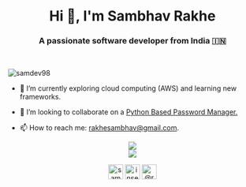 <h1 align="center">Hi 👋, I'm Sambhav Rakhe</h1>
<h3 align="center">A passionate software developer from India 🇮🇳</h3>
<br>
<p align="left"> <img src="https://komarev.com/ghpvc/?username=samdev98" alt="samdev98" /> </p>

- 🌱 I’m currently exploring cloud computing (AWS) and learning new frameworks.

- 👯 I’m looking to collaborate on a [Python Based Password Manager.](https://github.com/SamDev98/password-manager-py)

- 📫 How to reach me: rakhesambhav@gmail.com.

<p align="center">
    <a href="https://github.com/SamDev98/password-manager-py" alt="Password Manager Repo">
        <img src="https://github-readme-stats.vercel.app/api/pin/?username=samdev98&theme=radical&repo=password-manager-py"/>
    </a>
<br>
    <a href="" alt="Git stats">
        <img src="https://github-readme-stats.vercel.app/api?username=samdev98&count_private=true&show_icons=true&theme=radical"/>
    </a>
</p>


<p align="center">
<a href="https://linkedin.com/in/sambhavrakhe" target="blank"><img align="center" src="https://cdn.jsdelivr.net/npm/simple-icons@3.0.1/icons/linkedin.svg" alt="sambhavrakhe" height="30" width="30" /></a>
<a href="https://stackoverflow.com/users/14191513/samdev98" target="blank"><img align="center" src="https://cdn.jsdelivr.net/npm/simple-icons@3.0.1/icons/stackoverflow.svg" alt="insert here" height="30" width="30" /></a>
<a href="https://medium.com/@rakhesambhav" target="blank"><img align="center" src="https://cdn.jsdelivr.net/npm/simple-icons@3.0.1/icons/medium.svg" alt="@rakhesambhav" height="30" width="30" /></a>
</p>
